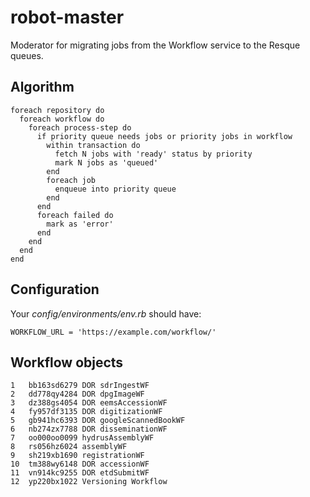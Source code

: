 robot-master
============

Moderator for migrating jobs from the Workflow service to the Resque queues.

Algorithm
---------

    foreach repository do
      foreach workflow do
	    foreach process-step do
		  if priority queue needs jobs or priority jobs in workflow
			within transaction do
			  fetch N jobs with 'ready' status by priority
			  mark N jobs as 'queued'
			end
			foreach job
			  enqueue into priority queue
			end
		  end
          foreach failed do
  	        mark as 'error'
  	      end
		end
	  end
	end

Configuration
-------------

Your _config/environments/env.rb_ should have:

    WORKFLOW_URL = 'https://example.com/workflow/'
	
Workflow objects
----------------

    1	bb163sd6279	DOR sdrIngestWF	 	 	 	 	 	 	 
    2	dd778qy4284	DOR dpgImageWF
    3	dz388gs4054	DOR eemsAccessionWF
    4	fy957df3135	DOR digitizationWF
    5	gb941hc6393	DOR googleScannedBookWF
    6	nb274zx7788	DOR disseminationWF
    7	oo000oo0099	hydrusAssemblyWF
    8	rs056hz6024	assemblyWF
    9	sh219xb1690	registrationWF
    10	tm388wy6148	DOR accessionWF
    11	vn914kc9255	DOR etdSubmitWF
    12	yp220bx1022	Versioning Workflow
